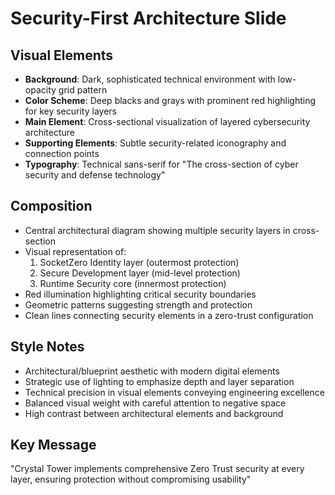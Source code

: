 # Security-First Architecture Slide

## Visual Elements
- **Background**: Dark, sophisticated technical environment with low-opacity grid pattern
- **Color Scheme**: Deep blacks and grays with prominent red highlighting for key security layers
- **Main Element**: Cross-sectional visualization of layered cybersecurity architecture
- **Supporting Elements**: Subtle security-related iconography and connection points
- **Typography**: Technical sans-serif for "The cross-section of cyber security and defense technology"

## Composition
- Central architectural diagram showing multiple security layers in cross-section
- Visual representation of:
  1. SocketZero Identity layer (outermost protection)
  2. Secure Development layer (mid-level protection)
  3. Runtime Security core (innermost protection)
- Red illumination highlighting critical security boundaries
- Geometric patterns suggesting strength and protection
- Clean lines connecting security elements in a zero-trust configuration

## Style Notes
- Architectural/blueprint aesthetic with modern digital elements
- Strategic use of lighting to emphasize depth and layer separation
- Technical precision in visual elements conveying engineering excellence
- Balanced visual weight with careful attention to negative space
- High contrast between architectural elements and background

## Key Message
"Crystal Tower implements comprehensive Zero Trust security at every layer, ensuring protection without compromising usability" 